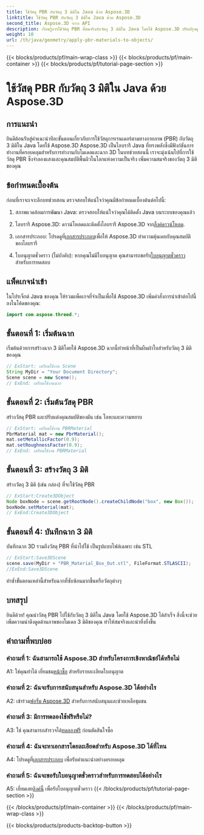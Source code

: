 ```yaml
---
title: ใช้วัสดุ PBR กับวัตถุ 3 มิติใน Java ด้วย Aspose.3D
linktitle: ใช้วัสดุ PBR กับวัตถุ 3 มิติใน Java ด้วย Aspose.3D
second_title: Aspose.3D จาวา API
description: เรียนรู้การใช้วัสดุ PBR ที่สมจริงกับวัตถุ 3 มิติใน Java โดยใช้ Aspose.3D ปรับปรุงคุณภาพของภาพด้วยการเรนเดอร์ตามทางกายภาพ
weight: 10
url: /th/java/geometry/apply-pbr-materials-to-objects/
---
```


{{< blocks/products/pf/main-wrap-class >}}
{{< blocks/products/pf/main-container >}}
{{< blocks/products/pf/tutorial-page-section >}}

# ใช้วัสดุ PBR กับวัตถุ 3 มิติใน Java ด้วย Aspose.3D

## การแนะนำ

ยินดีต้อนรับสู่คำแนะนำทีละขั้นตอนเกี่ยวกับการใช้วัสดุการเรนเดอร์ตามทางกายภาพ (PBR) กับวัตถุ 3 มิติใน Java โดยใช้ Aspose.3D Aspose.3D เป็นไลบรารี Java ที่ทรงพลังซึ่งมีฟังก์ชันการทำงานที่ครอบคลุมสำหรับการทำงานกับโมเดลและฉาก 3D ในบทช่วยสอนนี้ เราจะมุ่งเน้นไปที่การใช้วัสดุ PBR ซึ่งจำลองแสงและคุณสมบัติพื้นผิวในโลกแห่งความเป็นจริง เพิ่มความสมจริงของวัตถุ 3 มิติของคุณ

## ข้อกำหนดเบื้องต้น

ก่อนที่เราจะเจาะลึกบทช่วยสอน ตรวจสอบให้แน่ใจว่าคุณมีข้อกำหนดเบื้องต้นต่อไปนี้:

1. สภาพแวดล้อมการพัฒนา Java: ตรวจสอบให้แน่ใจว่าคุณได้ติดตั้ง Java บนระบบของคุณแล้ว

2.  ไลบรารี Aspose.3D: ดาวน์โหลดและติดตั้งไลบรารี Aspose.3D จาก[ลิ้งค์ดาวน์โหลด](https://releases.aspose.com/3d/java/).

3.  เอกสารประกอบ: โปรดดูที่[เอกสารประกอบ](https://reference.aspose.com/3d/java/)เพื่อให้ Aspose.3D ทำความคุ้นเคยกับคุณสมบัติของไลบรารี

4.  ใบอนุญาตชั่วคราว (ไม่บังคับ): หากคุณไม่มีใบอนุญาต คุณสามารถขอรับ[ใบอนุญาตชั่วคราว](https://purchase.aspose.com/temporary-license/) สำหรับการทดสอบ

## แพ็คเกจนำเข้า

ในโปรเจ็กต์ Java ของคุณ ให้รวมแพ็คเกจที่จำเป็นเพื่อใช้ Aspose.3D เพิ่มคำสั่งการนำเข้าต่อไปนี้ลงในโค้ดของคุณ:

```java
import com.aspose.threed.*;
```

## ขั้นตอนที่ 1: เริ่มต้นฉาก

เริ่มต้นด้วยการสร้างฉาก 3 มิติโดยใช้ Aspose.3D ฉากนี้ทำหน้าที่เป็นผืนผ้าใบสำหรับวัตถุ 3 มิติของคุณ

```java
// ExStart: เตรียมใช้งาน Scene
String MyDir = "Your Document Directory";
Scene scene = new Scene();
// ExEnd: เตรียมใช้งานฉาก
```

## ขั้นตอนที่ 2: เริ่มต้นวัสดุ PBR

สร้างวัสดุ PBR และปรับแต่งคุณสมบัติของมัน เช่น โลหะและความหยาบ

```java
// ExStart: เตรียมใช้งาน PBRMaterial
PbrMaterial mat = new PbrMaterial();
mat.setMetallicFactor(0.9);
mat.setRoughnessFactor(0.9);
// ExEnd: เตรียมใช้งาน PBRMaterial
```

## ขั้นตอนที่ 3: สร้างวัตถุ 3 มิติ

สร้างวัตถุ 3 มิติ (เช่น กล่อง) ที่จะใช้วัสดุ PBR

```java
// ExStart:Create3DObject
Node boxNode = scene.getRootNode().createChildNode("box", new Box());
boxNode.setMaterial(mat);
// ExEnd:Create3DObject
```

## ขั้นตอนที่ 4: บันทึกฉาก 3 มิติ

บันทึกฉาก 3D รวมถึงวัสดุ PBR ที่นำไปใช้ เป็นรูปแบบไฟล์เฉพาะ เช่น STL

```java
// ExStart:Save3DScene
scene.save(MyDir + "PBR_Material_Box_Out.stl", FileFormat.STLASCII);
//ExEnd:Save3DScene
```

ทำซ้ำขั้นตอนเหล่านี้สำหรับฉากที่ซับซ้อนมากขึ้นหรือวัตถุต่างๆ

## บทสรุป

ยินดีด้วย! คุณนำวัสดุ PBR ไปใช้กับวัตถุ 3 มิติใน Java โดยใช้ Aspose.3D ได้สำเร็จ สิ่งนี้จะช่วยเพิ่มความน่าดึงดูดด้านภาพของโมเดล 3 มิติของคุณ ทำให้สมจริงและน่าทึ่งยิ่งขึ้น

## คำถามที่พบบ่อย

### คำถามที่ 1: ฉันสามารถใช้ Aspose.3D สำหรับโครงการเชิงพาณิชย์ได้หรือไม่

 A1: ใช่คุณทำได้ เยี่ยมชม[หน้าซื้อ](https://purchase.aspose.com/buy) สำหรับรายละเอียดใบอนุญาต

### คำถามที่ 2: ฉันจะรับการสนับสนุนสำหรับ Aspose.3D ได้อย่างไร

 A2: เข้าร่วม[ฟอรั่ม Aspose.3D](https://forum.aspose.com/c/3d/18) สำหรับการสนับสนุนและช่วยเหลือชุมชน

### คำถามที่ 3: มีการทดลองใช้ฟรีหรือไม่?

 A3: ใช่ คุณสามารถสำรวจได้[ทดลองฟรี](https://releases.aspose.com/) ก่อนตัดสินใจซื้อ

### คำถามที่ 4: ฉันจะหาเอกสารโดยละเอียดสำหรับ Aspose.3D ได้ที่ไหน

 A4: โปรดดูที่[เอกสารประกอบ](https://reference.aspose.com/3d/java/) เพื่อรับคำแนะนำอย่างครอบคลุม

### คำถามที่ 5: ฉันจะขอรับใบอนุญาตชั่วคราวสำหรับการทดสอบได้อย่างไร

 A5: เยี่ยมเลย[ลิงค์นี้](https://purchase.aspose.com/temporary-license/) เพื่อรับใบอนุญาตชั่วคราว
{{< /blocks/products/pf/tutorial-page-section >}}

{{< /blocks/products/pf/main-container >}}
{{< /blocks/products/pf/main-wrap-class >}}

{{< blocks/products/products-backtop-button >}}
